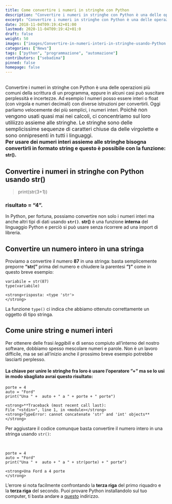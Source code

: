 ```yaml
---
title: Come convertire i numeri in stringhe con Python
description: "Convertire i numeri in stringhe con Python è una delle operazioni più comuni della scrittura di un programma, eppure in alcuni casi può suscitare perplessità e incertezze."
excerpt: "Convertire i numeri in stringhe con Python è una delle operazioni più comuni della scrittura di un programma, eppure in alcuni casi può suscitare perplessità e incertezze."
date: 2018-11-04T09:19:42+01:00
lastmod: 2020-11-04T09:19:42+01:0
draft: false
weight: 50
images: ["images/Convertire-in-numeri-interi-in-stringhe-usando-Python.jpg"]
categories: ["News"]
tags: ["python", "programmazione", "automazione"]
contributors: ["sebadima"]
pinned: false
homepage: false
---
```


<br>
<div>
  Convertire i numeri in stringhe con Python è una delle operazioni più comuni della scrittura di un programma, eppure in alcuni casi può suscitare perplessità e incertezze. Ad esempio I numeri posso essere interi o float (con virgola e numeri decimali) con diverse istruzioni per convertirli. Oggi parliamo velocemente dei più semplici, i numeri interi. <span style="font-size: 1rem;">Poichè non vengono usati quasi mai nei calcoli, ci concentriamo sul loro utiliizzo assieme alle stringhe. Le stringhe sono delle semplicissime sequenze di caratteri chiuse da delle virgolette e sono onnipresenti in tutti i linguaggi.</span>
</div>

<div class="cms mw6">
  <strong><span style="font-size: 1rem;">Per usare dei numeri interi assieme alle stringhe bisogna convertirli in formato string e questo è possibile con la funzione: </span>str()<span style="font-size: 1rem;">.</span></strong>
</div>

<div class="cms mw6">
  <h2 id="la-funzione-str">
    Convertire i numeri in stringhe con Python usando str()
  </h2>
  
  <blockquote>
    <p>
      print(str(3+1))
    </p>
  </blockquote>
  
  <h3 id="risultato-4">
    risultato = “4”.
  </h3>
  
  <p>
    In Python, per fortuna, possiamo convertire non solo i numeri interi ma anche altri tipi di dati usando <strong><code>str()</code></strong>. <strong>str()</strong> è una funzione <strong>interna</strong> del linguaggio Python e perciò si può usare senza ricorrere ad una import di libreria.
  </p>
  
  <h2 id="convertire-un-numero-intero-in-una-stringa">
    Convertire un numero intero in una stringa
  </h2>
  
  <p>
    Proviamo a convertire il numero <strong>87</strong> in una stringa: basta semplicemente preporre <strong>“str(”</strong> prima del numero e chiudere la parentesi <strong>”)”</strong> come in questo breve esempio:
  </p>
  
  <pre><code>variabile = str(87)
type(variabile)

&lt;strong>risposta: &lt;type 'str'&gt;
&lt;/strong></code></pre>
  
  <p>
    La funzione <code>type()</code> ci indica che abbiamo ottenuto correttamente un oggetto di tipo stringa.
  </p>
  
  <h2 id="come-unire-string-e-numeri-interi">
    Come unire string e numeri interi
  </h2>
  
  <p>
    Per ottenere delle frasi <em>leggibili</em> e di senso compiuto all’interno del nostro software, dobbiamo spesso mescolare numeri e parole. Non è un lavoro difficile, ma se sei all’inizio anche il prossimo breve esempio potrebbe lasciarti perplesso.
  </p>
  
  <h4 id="la-chiave-per-unire-le-stringhe-fra-loro-è-usare-l-operatore-ma-se-lo-usi-in-modo-sbagliato-avrai-questo-risultato">
    La chiave per unire le stringhe fra loro è usare l’operatore <strong>”+”</strong> ma se lo usi in modo sbagliato avrai questo risultato:
  </h4>
  
  <pre><code>porte = 4
auto = "Ford"
print("Una " +  auto + " a " + porte + " porte")

&lt;strong>**Traceback (most recent call last):
File "&lt;stdin&gt;", line 1, in &lt;module&gt;&lt;/strong>
&lt;strong>TypeError: cannot concatenate 'str' and 'int' objects**
&lt;/strong></code></pre>
  
  <p>
    Per aggiustare il codice comunque basta convertire il numero intero in una stringa usando <code>str()</code>:
  </p>
  
  <p>
    &nbsp;
  </p>
  
  <pre><code>porte = 4
auto = "Ford"
print("Una " +  auto + " a " + str(porte) + " porte")

&lt;strong>Una Ford a 4 porte
&lt;/strong></code></pre>
  
  <p>
    L’errore si nota facilmente confrontando la <strong>terza riga</strong> del primo riquadro e la <strong>terza riga</strong> del secondo. Puoi provare Python installandolo sul tuo computer, ti basta andare a <a href="https://www.python.org/download">questo</a> indirizzo.
  </p>
  
  <p>
    &nbsp;
  </p>
</div>